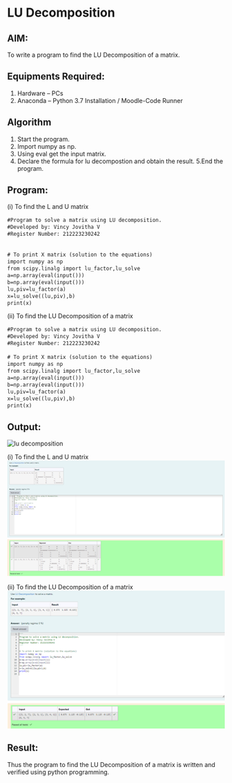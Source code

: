 # LU Decomposition 

## AIM:
To write a program to find the LU Decomposition of a matrix.

## Equipments Required:
1. Hardware – PCs
2. Anaconda – Python 3.7 Installation / Moodle-Code Runner

## Algorithm
1. Start the program.
2. Import numpy as np.
3. Using eval get the input matrix.
4. Declare the formula for lu decompostion and obtain the result.
5.End the program.

## Program:
(i) To find the L and U matrix
```
#Program to solve a matrix using LU decomposition.
#Developed by: Vincy Jovitha V
#Register Number: 212223230242


# To print X matrix (solution to the equations)
import numpy as np
from scipy.linalg import lu_factor,lu_solve
a=np.array(eval(input()))
b=np.array(eval(input()))
lu,piv=lu_factor(a)
x=lu_solve((lu,piv),b)
print(x)

```
(ii) To find the LU Decomposition of a matrix
```
#Program to solve a matrix using LU decomposition.
#Developed by: Vincy Jovitha V
#Register Number: 212223230242

# To print X matrix (solution to the equations)
import numpy as np
from scipy.linalg import lu_factor,lu_solve
a=np.array(eval(input()))
b=np.array(eval(input()))
lu,piv=lu_factor(a)
x=lu_solve((lu,piv),b)
print(x)

```

## Output:
![lu decomposition]()

(i) To find the L and U matrix
![alt text](ma5i.png)

(ii) To find the LU Decomposition of a matrix
![alt text](ma5ii.png)

## Result:
Thus the program to find the LU Decomposition of a matrix is written and verified using python programming.

